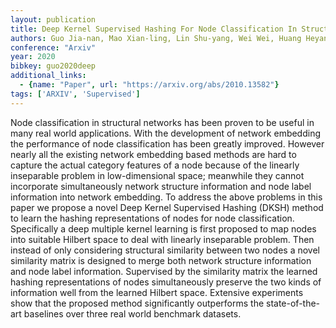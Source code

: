 ```yaml
---
layout: publication
title: Deep Kernel Supervised Hashing For Node Classification In Structural Networks
authors: Guo Jia-nan, Mao Xian-ling, Lin Shu-yang, Wei Wei, Huang Heyan
conference: "Arxiv"
year: 2020
bibkey: guo2020deep
additional_links:
  - {name: "Paper", url: "https://arxiv.org/abs/2010.13582"}
tags: ['ARXIV', 'Supervised']
---
```

Node classification in structural networks has been proven to be useful in many real world applications. With the development of network embedding the performance of node classification has been greatly improved. However nearly all the existing network embedding based methods are hard to capture the actual category features of a node because of the linearly inseparable problem in low-dimensional space; meanwhile they cannot incorporate simultaneously network structure information and node label information into network embedding. To address the above problems in this paper we propose a novel Deep Kernel Supervised Hashing (DKSH) method to learn the hashing representations of nodes for node classification. Specifically a deep multiple kernel learning is first proposed to map nodes into suitable Hilbert space to deal with linearly inseparable problem. Then instead of only considering structural similarity between two nodes a novel similarity matrix is designed to merge both network structure information and node label information. Supervised by the similarity matrix the learned hashing representations of nodes simultaneously preserve the two kinds of information well from the learned Hilbert space. Extensive experiments show that the proposed method significantly outperforms the state-of-the-art baselines over three real world benchmark datasets.
